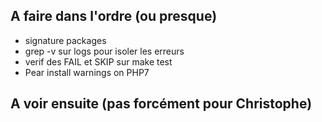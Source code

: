 ## A faire dans l'ordre (ou presque)

* signature packages
* grep -v sur logs pour isoler les erreurs
* verif des FAIL et SKIP sur make test
* Pear install warnings on PHP7

## A voir ensuite (pas forcément pour Christophe)

